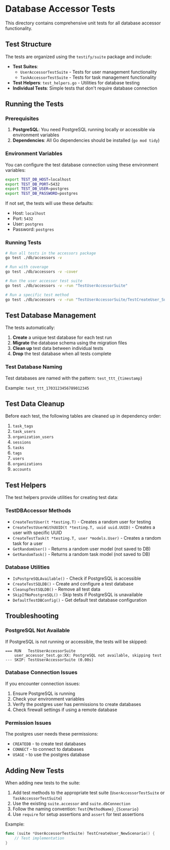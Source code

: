 # Database Accessor Tests

This directory contains comprehensive unit tests for all database accessor functionality.

## Test Structure

The tests are organized using the `testify/suite` package and include:

- **Test Suites**:
  - `UserAccessorTestSuite` - Tests for user management functionality
  - `TaskAccessorTestSuite` - Tests for task management functionality
- **Test Helpers**: `test_helpers.go` - Utilities for database testing
- **Individual Tests**: Simple tests that don't require database connection

## Running the Tests

### Prerequisites

1. **PostgreSQL**: You need PostgreSQL running locally or accessible via environment variables
2. **Dependencies**: All Go dependencies should be installed (`go mod tidy`)

### Environment Variables

You can configure the test database connection using these environment variables:

```bash
export TEST_DB_HOST=localhost
export TEST_DB_PORT=5432
export TEST_DB_USER=postgres
export TEST_DB_PASSWORD=postgres
```

If not set, the tests will use these defaults:
- Host: `localhost`
- Port: `5432`
- User: `postgres`
- Password: `postgres`

### Running Tests

```bash
# Run all tests in the accessors package
go test ./db/accessors -v

# Run with coverage
go test ./db/accessors -v -cover

# Run the user accessor test suite
go test ./db/accessors -v -run "TestUserAccessorSuite"

# Run a specific test method
go test ./db/accessors -v -run "TestUserAccessorSuite/TestCreateUser_Success"
```

## Test Database Management

The tests automatically:

1. **Create** a unique test database for each test run
2. **Migrate** the database schema using the migration files
3. **Clean up** test data between individual tests
4. **Drop** the test database when all tests complete

### Test Database Naming

Test databases are named with the pattern: `test_ttt_{timestamp}`

Example: `test_ttt_1703123456789012345`

## Test Data Cleanup

Before each test, the following tables are cleaned up in dependency order:

1. `task_tags`
2. `task_users`
3. `organization_users`
4. `sessions`
5. `tasks`
6. `tags`
7. `users`
8. `organizations`
9. `accounts`

## Test Helpers

The test helpers provide utilities for creating test data:

### TestDBAccessor Methods
- `CreateTestUser(t *testing.T)` - Creates a random user for testing
- `CreateTestUserWithUUID(t *testing.T, uuid uuid.UUID)` - Creates a user with specific UUID
- `CreateTestTask(t *testing.T, user *models.User)` - Creates a random task for a user
- `GetRandomUser()` - Returns a random user model (not saved to DB)
- `GetRandomTask()` - Returns a random task model (not saved to DB)

### Database Utilities
- `IsPostgreSQLAvailable()` - Check if PostgreSQL is accessible
- `CreateTestSQLDB()` - Create and configure a test database
- `CleanupTestSQLDB()` - Remove all test data
- `SkipIfNoPostgreSQL()` - Skip tests if PostgreSQL is unavailable
- `DefaultTestDBConfig()` - Get default test database configuration

## Troubleshooting

### PostgreSQL Not Available

If PostgreSQL is not running or accessible, the tests will be skipped:

```
=== RUN   TestUserAccessorSuite
    user_accessor_test.go:XX: PostgreSQL not available, skipping test
--- SKIP: TestUserAccessorSuite (0.00s)
```

### Database Connection Issues

If you encounter connection issues:

1. Ensure PostgreSQL is running
2. Check your environment variables
3. Verify the postgres user has permissions to create databases
4. Check firewall settings if using a remote database

### Permission Issues

The postgres user needs these permissions:
- `CREATEDB` - to create test databases
- `CONNECT` - to connect to databases
- `USAGE` - to use the postgres database

## Adding New Tests

When adding new tests to the suite:

1. Add test methods to the appropriate test suite (`UserAccessorTestSuite` or `TaskAccessorTestSuite`)
2. Use the existing `suite.accessor` and `suite.dbConnection`
3. Follow the naming convention: `Test{MethodName}_{Scenario}`
4. Use `require` for setup assertions and `assert` for test assertions

Example:
```go
func (suite *UserAccessorTestSuite) TestCreateUser_NewScenario() {
    // Test implementation
}
```
